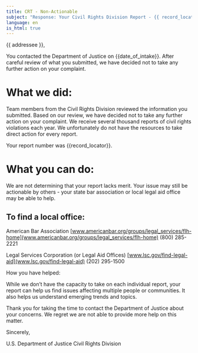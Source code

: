 ```yaml
---
title: CRT - Non-Actionable
subject: "Response: Your Civil Rights Division Report - {{ record_locator }} from the {{ section_name }} Section"
language: en
is_html: true
---
```

{{ addressee }},

You contacted the Department of Justice on {{date_of_intake}}. After careful review of what you submitted, we have decided not to take any further action on your complaint.

# What we did:

Team members from the Civil Rights Division reviewed the information you submitted.  Based on our review, we have decided not to take any further action on your complaint.  We receive several thousand reports of civil rights violations each year.  We unfortunately do not have the resources to take direct action for every report.

Your report number was {{record_locator}}.

# What you can do:

We are not determining that your report lacks merit. Your issue may still be actionable by others - your state bar association or local legal aid office may be able to help.

## To find a local office:

American Bar Association
[www.americanbar.org/groups/legal_services/flh-home](www.americanbar.org/groups/legal_services/flh-home)
(800) 285-2221

Legal Services Corporation (or Legal Aid Offices)
[www.lsc.gov/find-legal-aid](www.lsc.gov/find-legal-aid)
(202) 295-1500

How you have helped:

While we don’t have the capacity to take on each individual report, your report can help us find issues affecting multiple people or communities. It also helps us understand emerging trends and topics.

Thank you for taking the time to contact the Department of Justice about your concerns.  We regret we are not able to provide more help on this matter.

Sincerely,

U.S. Department of Justice
Civil Rights Division
